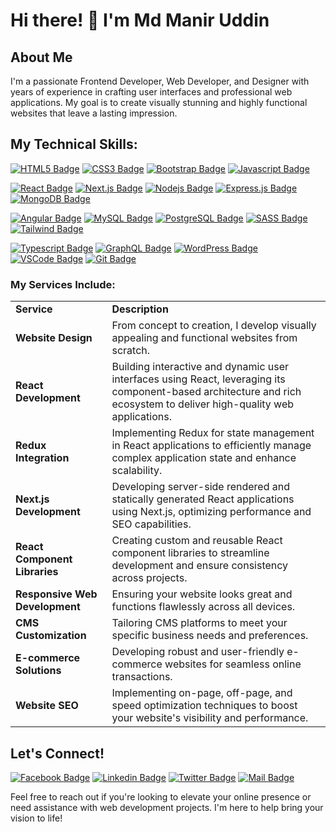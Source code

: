 # Hi there! 👋 I'm Md Manir Uddin

## About Me

I'm a passionate Frontend Developer, Web Developer, and Designer with years of experience in crafting user interfaces and professional web applications. My goal is to create visually stunning and highly functional websites that leave a lasting impression.

## My Technical Skills:

[![HTML5 Badge](https://img.shields.io/badge/-HTML5-E34F26?style=for-the-badge&labelColor=black&logo=html5&logoColor=E34F26)](#)
[![CSS3 Badge](https://img.shields.io/badge/-CSS3-1572B6?style=for-the-badge&labelColor=black&logo=css3&logoColor=1572B6)](#)
[![Bootstrap Badge](https://img.shields.io/badge/-Bootstrap-563D7C?style=for-the-badge&labelColor=black&logo=bootstrap&logoColor=563D7C)](#)
[![Javascript Badge](https://img.shields.io/badge/-Javascript-F0DB4F?style=for-the-badge&labelColor=black&logo=javascript&logoColor=F0DB4F)](#)

[![React Badge](https://img.shields.io/badge/-React-61DBFB?style=for-the-badge&labelColor=black&logo=react&logoColor=61DBFB)](#) [![Next.js Badge](https://img.shields.io/badge/next.js-000000?style=for-the-badge&logo=nextdotjs&logoColor=white)](#) [![Nodejs Badge](https://img.shields.io/badge/-Nodejs-3C873A?style=for-the-badge&labelColor=black&logo=node.js&logoColor=3C873A)](#) [![Express.js Badge](https://img.shields.io/badge/Express.js-000000?style=for-the-badge&logo=express&logoColor=white)](#) [![MongoDB Badge](https://img.shields.io/badge/MongoDB-4EA94B?style=for-the-badge&logo=mongodb&logoColor=white)](#) 

[![Angular Badge](https://img.shields.io/badge/-Angular-DD0031?style=for-the-badge&labelColor=black&logo=angular&logoColor=DD0031)](#)
[![MySQL Badge](https://img.shields.io/badge/-MySQL-4479A1?style=for-the-badge&labelColor=black&logo=mysql&logoColor=4479A1)](#)
[![PostgreSQL Badge](https://img.shields.io/badge/-PostgreSQL-336791?style=for-the-badge&labelColor=black&logo=postgresql&logoColor=336791)](#)
[![SASS Badge](https://img.shields.io/badge/Sass-CC6699?style=for-the-badge&logo=sass&logoColor=white)](#) [![Tailwind Badge](https://img.shields.io/badge/Tailwind%20CSS-092749?style=for-the-badge&logo=tailwindcss&logoColor=06B6D4&labelColor=000000)](#)

[![Typescript Badge](https://img.shields.io/badge/-Typescript-007acc?style=for-the-badge&labelColor=black&logo=typescript&logoColor=007acc)](#)
[![GraphQL Badge](https://img.shields.io/badge/-GraphQl-e535ab?style=for-the-badge&labelColor=black&logo=node.js&logoColor=e535ab)](#) [![WordPress Badge](https://img.shields.io/badge/-WordPress-21759B?style=for-the-badge&labelColor=black&logo=wordpress&logoColor=21759B)](#) [![VSCode Badge](https://img.shields.io/badge/Visual_Studio-5C2D91?style=for-the-badge&logo=visual%20studio&logoColor=white)](#) [![Git Badge](https://img.shields.io/badge/Git-F05032?style=for-the-badge&logo=git&logoColor=white)](#)


### My Services Include:

<table>
  <tbody>
    <tr>
      <td><b>Service</b></td>
      <td><b>Description</b></td>
    </tr>
    <tr>
      <td><b>Website Design</b></td>
      <td>From concept to creation, I develop visually appealing and functional websites from scratch.</td>
    </tr>
    <tr>
      <td><b>React Development</b></td>
      <td>Building interactive and dynamic user interfaces using React, leveraging its component-based architecture and rich ecosystem to deliver high-quality web applications.</td>
    </tr>
    <tr>
      <td><b>Redux Integration</b></td>
      <td>Implementing Redux for state management in React applications to efficiently manage complex application state and enhance scalability.</td>
    </tr>
    <tr>
      <td><b>Next.js Development</b></td>
      <td>Developing server-side rendered and statically generated React applications using Next.js, optimizing performance and SEO capabilities.</td>
    </tr>
    <tr>
      <td><b>React Component Libraries</b></td>
      <td>Creating custom and reusable React component libraries to streamline development and ensure consistency across projects.</td>
    </tr>
    <tr>
      <td><b>Responsive Web Development</b></td>
      <td>Ensuring your website looks great and functions flawlessly across all devices.</td>
    </tr>
    <tr>
      <td><b>CMS Customization</b></td>
      <td>Tailoring CMS platforms to meet your specific business needs and preferences.</td>
    </tr>
    <tr>
      <td><b>E-commerce Solutions</b></td>
      <td>Developing robust and user-friendly e-commerce websites for seamless online transactions.</td>
    </tr>
    <tr>
      <td><b>Website SEO</b></td>
      <td>Implementing on-page, off-page, and speed optimization techniques to boost your website's visibility and performance.</td>
    </tr>
  </tbody>
</table>


## Let's Connect!

[![Facebook Badge](https://img.shields.io/badge/Facebook-1877F2?style=for-the-badge&logo=facebook&logoColor=white)](#)
[![Linkedin Badge](https://img.shields.io/badge/LinkedIn-0077B5?style=for-the-badge&logo=linkedin&logoColor=white)](#) [![Twitter Badge](https://img.shields.io/badge/Twitter-1DA1F2?style=for-the-badge&logo=twitter&logoColor=white)](#) [![Mail Badge](https://img.shields.io/badge/Gmail-D14836?style=for-the-badge&logo=gmail&logoColor=white)](mailto:manir22sust@gmail.com)

Feel free to reach out if you're looking to elevate your online presence or need assistance with web development projects. I'm here to help bring your vision to life!
